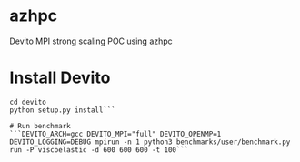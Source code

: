 # azhpc

Devito MPI strong scaling POC using azhpc 

# Install Devito
```git clone https://github.com/devitocodes/devito.git
cd devito
python setup.py install```

# Run benchmark
```DEVITO_ARCH=gcc DEVITO_MPI="full" DEVITO_OPENMP=1 DEVITO_LOGGING=DEBUG mpirun -n 1 python3 benchmarks/user/benchmark.py run -P viscoelastic -d 600 600 600 -t 100```
